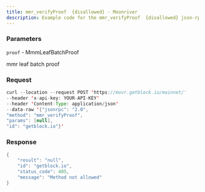 ```yaml
---
title: mmr_verifyProof  {disallowed} - Moonriver
description: Example code for the mmr_verifyProof  {disallowed} json-rpc method. Сomplete guide on how to use mmr_verifyProof  {disallowed} json-rpc in GetBlock.io Web3 documentation.
---
```


### Parameters


`proof` - MmmLeafBatchProof

mmr leaf batch proof

### Request

``` java
curl --location --request POST 'https://movr.getblock.io/mainnet/' 
--header 'x-api-key: YOUR-API-KEY' 
--header 'Content-Type: application/json' 
--data-raw '{"jsonrpc": "2.0",
"method": "mmr_verifyProof",
"params": [null],
"id": "getblock.io"}'
```

###  Response

``` java
{
    "result": "null",
    "id": "getblock.io",
    "status_code": 405,
    "message": "Method not allowed"
}
```

